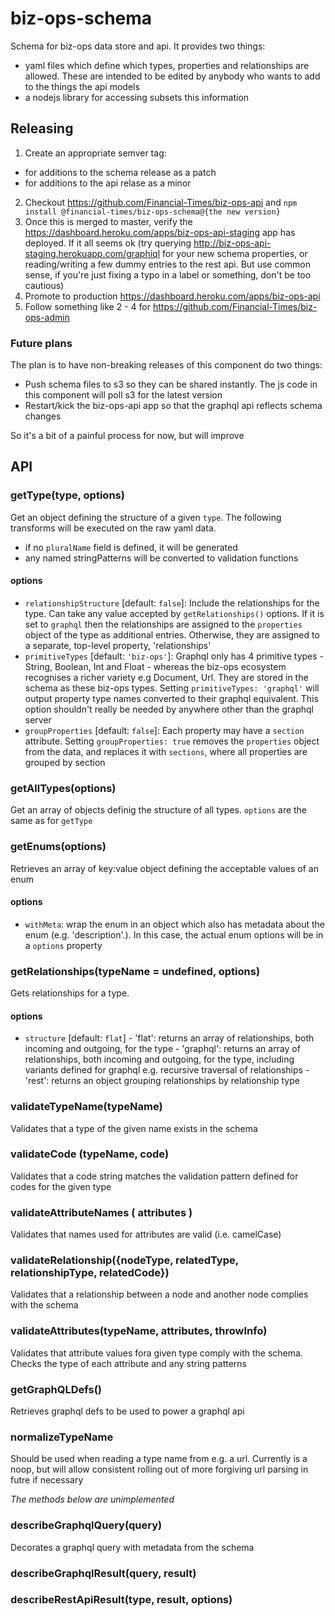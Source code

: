 # biz-ops-schema

Schema for biz-ops data store and api. It provides two things:

- yaml files which define which types, properties and relationships are allowed. These are intended to be edited by anybody who wants to add to the things the api models
- a nodejs library for accessing subsets this information

## Releasing
1. Create an appropriate semver tag:
  - for additions to the schema release as a patch
  - for additions to the api relase as a minor
2. Checkout https://github.com/Financial-Times/biz-ops-api and `npm install @financial-times/biz-ops-schema@{the new version}`
3. Once this is merged to master, verify the https://dashboard.heroku.com/apps/biz-ops-api-staging app has deployed. If it all seems ok (try querying http://biz-ops-api-staging.herokuapp.com/graphiql for your new schema properties, or reading/writing a few dummy entries to the rest api. But use common sense, if you're just fixing a typo in a label or something, don't be too cautious)
4. Promote to production https://dashboard.heroku.com/apps/biz-ops-api
5. Follow something like 2 - 4 for https://github.com/Financial-Times/biz-ops-admin

### Future plans
The plan is to have non-breaking releases of this component do two things:
- Push schema files to s3 so they can be shared instantly. The js code in this component will poll s3 for the latest version
- Restart/kick the biz-ops-api app so that the graphql api reflects schema changes

So it's a bit of a painful process for now, but will improve

## API

### getType(type, options)

Get an object defining the structure of a given `type`. The following transforms will be executed on the raw yaml data.

- if no `pluralName` field is defined, it will be generated
- any named stringPatterns will be converted to validation functions

#### options

- `relationshipStructure` [default: `false`]: Include the relationships for the type. Can take any value accepted by `getRelationships()` options. If it is set to `graphql` then the relationships are assigned to the `properties` object of the type as additional entries. Otherwise, they are assigned to a separate, top-level property, 'relationships'
- `primitiveTypes` [default: `'biz-ops'`]: Graphql only has 4 primitive types - String, Boolean, Int and Float - whereas the biz-ops ecosystem recognises a richer variety e.g Document, Url. They are stored in the schema as these biz-ops types. Setting `primitiveTypes: 'graphql'` will output property type names converted to their graphql equivalent. This option shouldn't really be needed by anywhere other than the graphql server
- `groupProperties` [default: `false`]: Each property may have a `section` attribute. Setting `groupProperties: true` removes the `properties` object from the data, and replaces it with `sections`, where all properties are grouped by section

### getAllTypes(options)

Get an array of objects definig the structure of all types. `options` are the same as for `getType`

### getEnums(options)

Retrieves an array of key:value object defining the acceptable values of an enum

#### options

- `withMeta`: wrap the enum in an object which also has metadata about the enum (e.g. 'description'.). In this case, the actual enum options will be in a `options` property

### getRelationships(typeName = undefined, options)

Gets relationships for a type.

#### options

- `structure` [default: `flat`] - 'flat': returns an array of relationships, both incoming and outgoing, for the type - 'graphql': returns an array of relationships, both incoming and outgoing, for the type, including variants defined for graphql e.g. recursive traversal of relationships - 'rest': returns an object grouping relationships by relationship type

### validateTypeName(typeName)

Validates that a type of the given name exists in the schema

### validateCode (typeName, code)

Validates that a code string matches the validation pattern defined for codes for the given type

### validateAttributeNames ( attributes )

Validates that names used for attributes are valid (i.e. camelCase)

### validateRelationship({nodeType, relatedType, relationshipType, relatedCode})

Validates that a relationship between a node and another node complies with the schema

### validateAttributes(typeName, attributes, throwInfo)

Validates that attribute values fora given type comply with the schema. Checks the type of each attribute and any string patterns

### getGraphQLDefs()

Retrieves graphql defs to be used to power a graphql api

### normalizeTypeName

Should be used when reading a type name from e.g. a url. Currently is a noop, but will allow consistent rolling out of more forgiving url parsing in futre if necessary

_The methods below are unimplemented_

### describeGraphqlQuery(query)

Decorates a graphql query with metadata from the schema

### describeGraphqlResult(query, result)

### describeRestApiResult(type, result, options)
